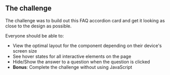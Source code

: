 ## The challenge

The challenge was to build out this FAQ accordion card and get it looking as close to the design as possible.

Everyone should be able to:

- View the optimal layout for the component depending on their device's screen size
- See hover states for all interactive elements on the page
- Hide/Show the answer to a question when the question is clicked
- **Bonus**: Complete the challenge without using JavaScript

